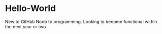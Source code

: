 # Hello-World
New to GitHub Noob to programming. Looking to become functional within the next year or two.
